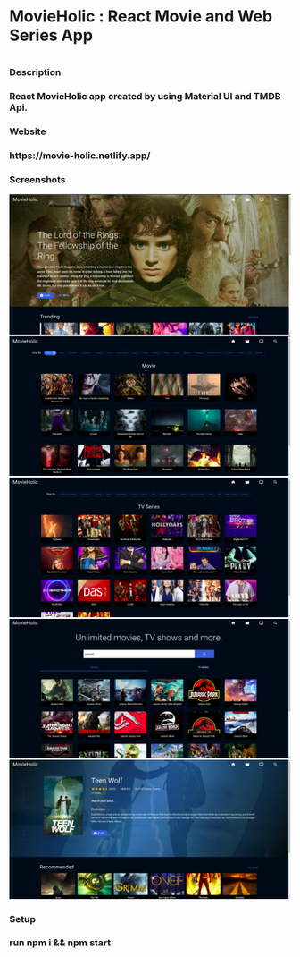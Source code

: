 <h1>MovieHolic : React Movie and Web Series App<h1>
  
 <h3>Description<h3>
  React MovieHolic app created by using Material UI and TMDB Api. <br/>
   
 <h3>Website<h3>
https://movie-holic.netlify.app/<br/>

<h3>Screenshots</h3>
<img src="./readme-images/home.png"/><br/>
<img src="./readme-images/movie.png"/><br/>
<img src="./readme-images/tv.png"/><br/>
<img src="./readme-images/search.png"/><br/>
<img src="./readme-images/details.png"/><br/>




<h3> Setup<h3>
   run npm i && npm start 
